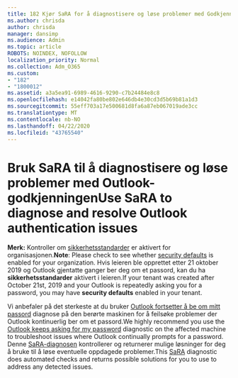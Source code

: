 ```yaml
---
title: 182 Kjør SaRA for å diagnostisere og løse problemer med Godkjenning av Outlook
ms.author: chrisda
author: chrisda
manager: dansimp
ms.audience: Admin
ms.topic: article
ROBOTS: NOINDEX, NOFOLLOW
localization_priority: Normal
ms.collection: Adm_O365
ms.custom:
- "182"
- "1800012"
ms.assetid: a3a5ea91-6989-4616-9290-c7b24484e8c8
ms.openlocfilehash: e14042fa80be802e646db4e30cd3d5b69b81a1d3
ms.sourcegitcommit: 55eff703a17e500681d8fa6a87eb067019ade3cc
ms.translationtype: MT
ms.contentlocale: nb-NO
ms.lasthandoff: 04/22/2020
ms.locfileid: "43765540"
---
```

# <a name="use-sara-to-diagnose-and-resolve-outlook-authentication-issues"></a><span data-ttu-id="ec3c4-102">Bruk SaRA til å diagnostisere og løse problemer med Outlook-godkjenningen</span><span class="sxs-lookup"><span data-stu-id="ec3c4-102">Use SaRA to diagnose and resolve Outlook authentication issues</span></span>

<span data-ttu-id="ec3c4-103">**Merk:** Kontroller om [sikkerhetsstandarder](https://aka.ms/securitydefaults) er aktivert for organisasjonen.</span><span class="sxs-lookup"><span data-stu-id="ec3c4-103">**Note**: Please check to see whether [security defaults](https://aka.ms/securitydefaults) is enabled for your organization.</span></span> <span data-ttu-id="ec3c4-104">Hvis leieren ble opprettet etter 21 oktober 2019 og Outlook gjentatte ganger ber deg om et passord, kan du ha **sikkerhetsstandarder** aktivert i leieren.</span><span class="sxs-lookup"><span data-stu-id="ec3c4-104">If your tenant was created after October 21st, 2019 and your Outlook is repeatedly asking you for a password, you may have **security defaults** enabled in your tenant.</span></span>

<span data-ttu-id="ec3c4-105">Vi anbefaler på det sterkeste at du bruker [Outlook fortsetter å be om mitt passord](https://aka.ms/SaRA-OutlookPwdPrompt-Alchemy) diagnose på den berørte maskinen for å feilsøke problemer der Outlook kontinuerlig ber om et passord.</span><span class="sxs-lookup"><span data-stu-id="ec3c4-105">We highly recommend you use the [Outlook keeps asking for my password](https://aka.ms/SaRA-OutlookPwdPrompt-Alchemy) diagnostic on the affected machine to troubleshoot issues where Outlook continually prompts for a password.</span></span> <span data-ttu-id="ec3c4-106">Denne [SaRA-diagnosen](https://diagnostics.office.com/#/) kontrollerer og returnerer mulige løsninger for deg å bruke til å løse eventuelle oppdagede problemer.</span><span class="sxs-lookup"><span data-stu-id="ec3c4-106">This [SaRA](https://diagnostics.office.com/#/) diagnostic does automated checks and returns possible solutions for you to use to address any detected issues.</span></span>
